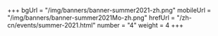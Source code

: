 +++
bgUrl = "/img/banners/banner-summer2021-zh.png"
mobileUrl = "/img/banners/banner-summer2021Mo-zh.png"
hrefUrl = "/zh-cn/events/summer-2021.html"
number = "4"
weight =  4
+++